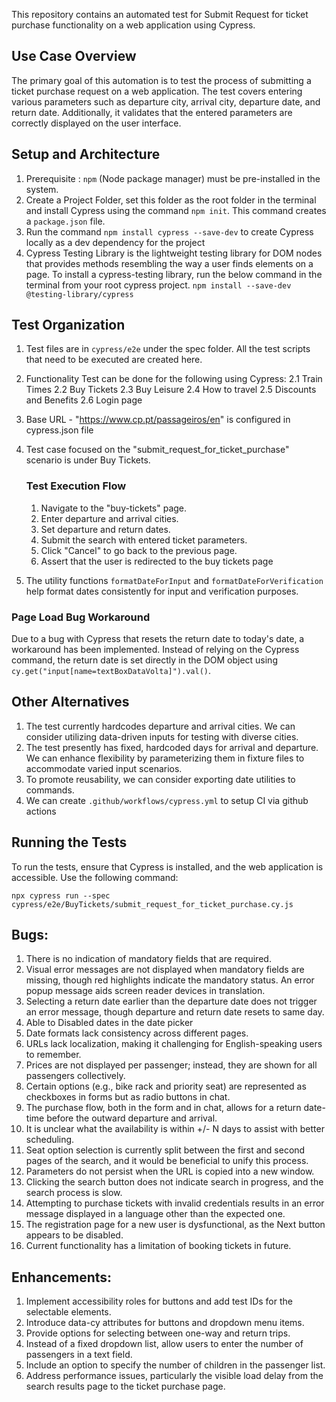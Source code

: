 This repository contains an automated test for Submit Request for ticket purchase functionality on a web application using Cypress.

## Use Case Overview
The primary goal of this automation is to test the process of submitting a ticket purchase request on a web application. The test covers entering various parameters such as departure city, arrival city, departure date, and return date. Additionally, it validates that the entered parameters are correctly displayed on the user interface.

## Setup and Architecture
1. Prerequisite : `npm` (Node package manager) must be pre-installed in the system.
2. Create a Project Folder, set this folder as the root folder in the terminal and install Cypress using the command `npm init`. 
   This command creates a `package.json` file.
3. Run the command `npm install cypress --save-dev` to create Cypress locally as a dev dependency for the project  
4. Cypress Testing Library is the lightweight testing library for DOM nodes that provides methods resembling the way a user finds elements on a page.
    To install a cypress-testing library, run the below command in the terminal from your root cypress project.
    `npm install --save-dev @testing-library/cypress`
    
## Test Organization
1. Test files are in `cypress/e2e` under the spec folder. All the test scripts that need to be executed are created here.
2. Functionality Test can be done for the following using Cypress:
    2.1 Train Times
    2.2 Buy Tickets
    2.3 Buy Leisure
    2.4 How to travel
    2.5 Discounts and Benefits
    2.6 Login page
3. Base URL - "https://www.cp.pt/passageiros/en" is configured in cypress.json file
3. Test case focused on the "submit_request_for_ticket_purchase" scenario is under Buy Tickets. 
   ### Test Execution Flow
    1. Navigate to the "buy-tickets" page.
    2. Enter departure and arrival cities.
    3. Set departure and return dates.
    4. Submit the search with entered ticket parameters.
    5. Click "Cancel" to go back to the previous page.
    6. Assert that the user is redirected to the buy tickets page
    
4. The utility functions `formatDateForInput` and `formatDateForVerification` help format dates consistently for input and verification purposes.
### Page Load Bug Workaround
Due to a bug with Cypress that resets the return date to today's date, a workaround has been implemented. Instead of relying on the Cypress command, the return date is set directly in the DOM object using `cy.get("input[name=textBoxDataVolta]").val()`.

## Other Alternatives 

1. The test currently hardcodes departure and arrival cities. We can consider utilizing data-driven inputs for testing with diverse cities.
2. The test presently has fixed, hardcoded days for arrival and departure. We can enhance flexibility by parameterizing them in fixture files to accommodate varied input scenarios.
3. To promote reusability, we can consider exporting date utilities to commands.
4. We can create `.github/workflows/cypress.yml` to setup CI via github actions

## Running the Tests
To run the tests, ensure that Cypress is installed, and the web application is accessible. Use the following command:
```
npx cypress run --spec cypress/e2e/BuyTickets/submit_request_for_ticket_purchase.cy.js 
```

## Bugs:

1. There is no indication of mandatory fields that are required.
2. Visual error messages are not displayed when mandatory fields are missing, though red highlights indicate the mandatory status. An error popup message aids screen reader devices in translation.
3. Selecting a return date earlier than the departure date does not trigger an error message, though departure and return date resets to same day.
4. Able to Disabled dates in the date picker 
5. Date formats lack consistency across different pages.
6. URLs lack localization, making it challenging for English-speaking users to remember.
7. Prices are not displayed per passenger; instead, they are shown for all passengers collectively.
8. Certain options (e.g., bike rack and priority seat) are represented as checkboxes in forms but as radio buttons in chat.
9. The purchase flow, both in the form and in chat, allows for a return date-time before the outward departure and arrival.
10. It is unclear what the availability is within +/- N days to assist with better scheduling.
11. Seat option selection is currently split between the first and second pages of the search, and it would be beneficial to unify this process.
12. Parameters do not persist when the URL is copied into a new window.
13. Clicking the search button does not indicate search in progress, and the search process is slow.
14. Attempting to purchase tickets with invalid credentials results in an error message displayed in a language other than the expected one.
15. The registration page for a new user is dysfunctional, as the Next button appears to be disabled.
16. Current functionality has a limitation of booking tickets in future. 

## Enhancements:
1. Implement accessibility roles for buttons and add test IDs for the selectable elements.
2. Introduce data-cy attributes for buttons and dropdown menu items.
3. Provide options for selecting between one-way and return trips.
4. Instead of a fixed dropdown list, allow users to enter the number of passengers in a text field.
5. Include an option to specify the number of children in the passenger list.
6. Address performance issues, particularly the visible load delay from the search results page to the ticket purchase page.


